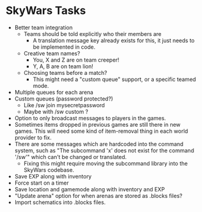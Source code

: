 SkyWars Tasks
=============

- Better team integration
  - Teams should be told explicitly who their members are
    - A translation message key already exists for this, it just needs to be implemented in code.
  - Creative team names?
    - You, X and Z are on team creeper!
    - Y, A, B are on team lion!
  - Choosing teams before a match?
    - This might need a "custom queue" support, or a specific teamed mode.
- Multiple queues for each arena
- Custom queues (password protected?)
  - Like /sw join mysecretpassword
  - Maybe with /sw custom <arena> <password>?
- Option to only broadcast messages to players in the games.
- Sometimes items dropped in previous games are still there in new games.
  This will need some kind of item-removal thing in each world provider to fix.
- There are some messages which are hardcoded into the command system, such as
  "The subcommand 'x' does not exist for the command '/sw'" which can't be changed
  or translated.
  - Fixing this might require moving the subcommand library into the SkyWars codebase.
- Save EXP along with inventory
- Force start on a timer
- Save location and gamemode along with inventory and EXP
- "Update arena" option for when arenas are stored as .blocks files?
- Import schematics into .blocks files.
